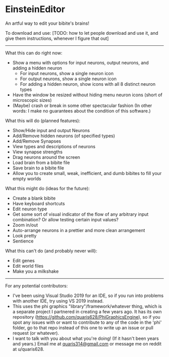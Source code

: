 # EinsteinEditor
An artful way to edit your bibite's brains!

To download and use:
 [TODO: how to let people download and use it, and give them instructions, whenever I figure that out]

 -----

What this can do right now:
 - Show a menu with options for input neurons, output neurons, and adding a hidden neuron
     - For input neurons, show a single neuron icon
	 - For output neurons, show a single neuron icon
	 - For adding a hidden neuron, show icons with all 8 distinct neuron types
 - Have the window be resized without hiding menu neuron icons (short of microscopic sizes)
 - (Maybe) crash or break in some other spectacular fashion (In other words: I make no guarantees about the condition of this software.)

What this will do (planned features):
 - Show/Hide input and output Neurons
 - Add/Remove hidden neurons (of specified types)
 - Add/Remove Synapses
 - View types and descriptions of neurons
 - View synapse strengths
 - Drag neurons around the screen
 - Load brain from a bibite file
 - Save brain to a bibite file
 - Allow you to create small, weak, inefficient, and dumb bibites to fill your empty worlds
 
What this might do (ideas for the future):
 - Create a blank bibite
 - Have keyboard shortcuts
 - Edit neuron type
 - Get some sort of visual indicator of the flow of any arbitrary input combination? Or allow testing certain input values?
 - Zoom in/out
 - Auto-arrange neurons in a prettier and more clean arrangement
 - Look pretty
 - Sentience

What this can't do (and probably never will):
 - Edit genes
 - Edit world files
 - Make you a milkshake
 
 -----

For any potential contributors:
 - I've been using Visual Studio 2019 for an IDE, so if you run into problems with another IDE, try using VS 2019 instead.
 - This uses the phi graphics "library"/framework/whatever thing, which is a separate project I partnered in creating a few years ago. It has its own repository (https://github.com/quaris628/PhiGraphicsEngine), so if you spot any issues with or want to contribute to any of the code in the 'phi' folder, go to that repo instead of this one to write up an issue or pull request (or whatever).
 - I want to talk with you about what you're doing! (If it hasn't been years and years.) Email me at quaris314@gmail.com or message me on reddit at u/quaris628.

